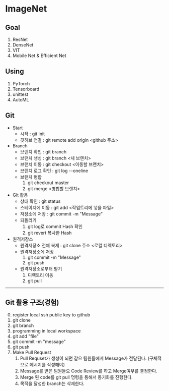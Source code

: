 # ImageNet

## Goal
  1. ResNet
  2. DenseNet
  3. VIT
  4. Mobile Net & Efficient Net

## Using
  1. PyTorch
  2. Tensorboard
  3. unittest
  4. AutoML

## Git
  * Start
    * 시작 : git init
    * 깃허브 연결 : git remote add origin <github 주소>
  * Branch
    * 브랜치 확인 : git branch
    * 브랜치 생성 : git branch <새 브랜치>
    * 브랜치 이동 : git checkout <이동할 브랜치>
    * 브랜치 로그 확인 : git log --oneline
    * 브랜치 병합
      1. git checkout master
      2. git merge <병합할 브랜치> 
  * Git 활용
    * 상태 확인 : git status
    * 스테이지에 이동 : git add <작업트리에 넣을 파일> 
    * 저장소에 저장 : git commit -m "Message"
    * 되돌리기
      1. git log로 commit Hash 확인
      2. git revert 복사한 Hash
  * 원격저장소 
    * 원격저장소 전체 복제 : git clone 주소 <로컬 디렉토리>
    * 원격저장소에 저장 
      1. git commit -m "Message"
      2. git push 
    * 원격저장소로부터 받기 
      1. 디렉토리 이동
      2. git pull 

---

## Git 활용 구조(경험)

  0. register local ssh public key to github
  1. git clone <repo ssh>
  2. git branch <my branch>
  3. programming in local workspace
  4. git add "file"
  5. git commit -m "message"
  6. git push
  7. Make Pull Request
      1. Pull Requset가 생성이 되면 같으 팀원들에게 Message가 전달된다. (구체적으로 메시지를 작성해야)
      2. Message를 받은 팀원들으 Code Review를 하고 Merge여부를 결정한다.
      3. Merge 된 code를 git pull 명령을 통해서 동기화를 진행한다.
      4. 목적을 달성한 branch는 삭제한다.
    


